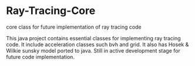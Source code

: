# Ray-Tracing-Core
core class for future implementation of ray tracing code

This java project contains essential classes for implementing ray tracing code. It include acceleration classes such bvh and grid. 
It also has Hosek & Wilkie sunsky model ported to java. Still in active development stage for future code implementation.
